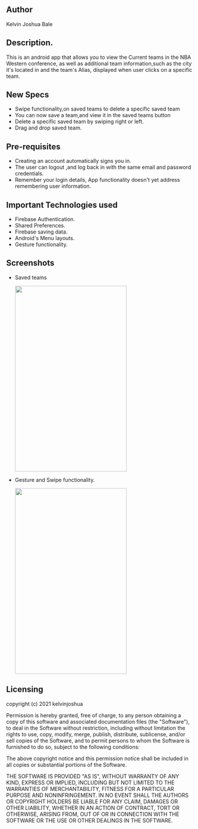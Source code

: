 ## Author
Kelvin Joshua Bale

## Description.
This is an android app that allows you to view the Current teams in the NBA Western conference,
as well as additional team information,such as the city it's located in and the team's Alias, displayed when user clicks on a specific team.

## New Specs
* Swipe functionality,on saved teams to delete a specific saved team
* You can now save a  team,and view it in the saved teams button
* Delete a specific saved team by swiping right or left.
* Drag and drop saved team.

## Pre-requisites
* Creating an account automatically signs you in.
* The user can logout ,and log back in with the same email and password credentials.
* Remember your login details, App functionality doesn't yet address remembering user information.



## Important Technologies used
* Firebase Authentication.
* Shared Preferences.
* Firebase saving  data.
* Android's Menu layouts.
* Gesture functionality.

## Screenshots
* Saved teams
  
  <img src="https://user-images.githubusercontent.com/60692205/114698345-ae63e600-9d27-11eb-8ee1-6e3317356d2f.jpg" width="300" height="500"> 
 
 
* Gesture and Swipe functionality.

  <img src="https://user-images.githubusercontent.com/60692205/114698352-b0c64000-9d27-11eb-8b69-e4b5358c0733.jpg" width="300" height="500">
  
  
## Licensing
copyright (c) 2021 kelvinjoshua

Permission is hereby granted, free of charge, to any person obtaining a copy of this software and associated documentation files (the "Software"), to deal in the Software without restriction, including without limitation the rights to use, copy, modify, merge, publish, distribute, sublicense, and/or sell copies of the Software, and to permit persons to whom the Software is furnished to do so, subject to the following conditions:

The above copyright notice and this permission notice shall be included in all copies or substantial portions of the Software.

THE SOFTWARE IS PROVIDED "AS IS", WITHOUT WARRANTY OF ANY KIND, EXPRESS OR IMPLIED, INCLUDING BUT NOT LIMITED TO THE WARRANTIES OF MERCHANTABILITY, FITNESS FOR A PARTICULAR PURPOSE AND NONINFRINGEMENT. IN NO EVENT SHALL THE AUTHORS OR COPYRIGHT HOLDERS BE LIABLE FOR ANY CLAIM, DAMAGES OR OTHER LIABILITY, WHETHER IN AN ACTION OF CONTRACT, TORT OR OTHERWISE, ARISING FROM, OUT OF OR IN CONNECTION WITH THE SOFTWARE OR THE USE OR OTHER DEALINGS IN THE SOFTWARE.
